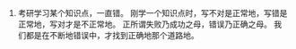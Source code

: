 
1. 考研学习某个知识点，一直错。
	刚学一个知识点时，写不对是正常地，写错是正常地，写对才是不正常地。
	正所谓失败乃成功之母，错误乃正确之母。
	我们都是在不断地错误中，才找到正确地那个道路地。